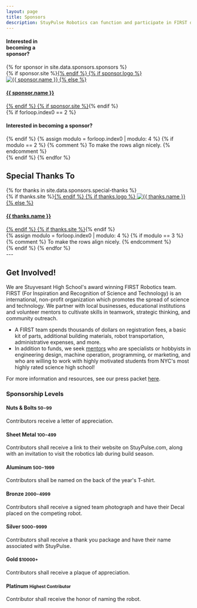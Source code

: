 ```yaml
---
layout: page
title: Sponsors
description: StuyPulse Robotics can function and participate in FIRST due to the generous support of our many sponsors. All donations support the team and help to keep it running.
---
```

<div class="row">
    <div class="span3 visible-phone sponsor-logo-container">
        <div class="btn become-sponsor" style="width:100; max-width: 400px; margin-top: 10px;">
            <h4>Interested in becoming a sponsor?</h4>
        </div>
    </div>
{% for sponsor in site.data.sponsors.sponsors %}
    <div class="span3 sponsor-logo-container">
        {% if sponsor.site %}<a href="{{ sponsor.site }}">{% endif %}
        {% if sponsor.logo %}
            <img class="sponsor-logo-image" alt="{{ sponsor.name }}" title="{{ sponsor.name }}" src="{{ sponsor.logo }}">
        {% else %}
            <div class="sponsor-text-sponsor-page"><h4><strong>{{ sponsor.name }}</strong></h4></div>
        {% endif %}
        {% if sponsor.site %}</a>{% endif %}
    </div>
    {% if forloop.index0 == 2 %}
        <div class="span3 hidden-phone">
            <div class="btn become-sponsor">
                <h4>Interested in becoming a sponsor?</h4>
            </div>
        </div>
</div>
<div class="row">
    {% endif %}
    {% assign modulo = forloop.index0 | modulo: 4 %}
    {% if modulo == 2 %} {% comment %} To make the rows align nicely. {% endcomment %}
</div>
<div class="row">
    {% endif %}
{% endfor %}
</div>

## Special Thanks To

<div class="row">
{% for thanks in site.data.sponsors.special-thanks %}
    <div class="span3 sponsor-logo-container">
        {% if thanks.site %}<a href="{{ thanks.site }}">{% endif %}
        {% if thanks.logo %}
            <img class="sponsor-logo-image" alt="{{ thanks.name }}" title="{{ thanks.name }}" src="{{ thanks.logo }}">
        {% else %}
            <div class="sponsor-text-sponsor-page"><h4><strong>{{ thanks.name }}</strong></h4></div>
        {% endif %}
        {% if thanks.site %}</a>{% endif %}
    </div>
    {% assign modulo = forloop.index0 | modulo: 4 %}
    {% if modulo == 3 %} {% comment %} To make the rows align nicely. {% endcomment %}
</div>
<div class="row">
    {% endif %}
{% endfor %}
</div>
---

## Get Involved!
We are Stuyvesant High School's award winning FIRST Robotics team.  FIRST (For Inspiration and Recognition of Science and Technology) is an international, non-profit organization which promotes the spread of science and technology. We partner with local businesses, educational institutions and volunteer mentors to cultivate skills in teamwork, strategic thinking, and community outreach.

- A FIRST team spends thousands of dollars on registration fees, a basic kit of parts, additional building materials, robot transportation, administrative expenses, and more.
- In addition to funds, we seek [mentors](/about/mentors/) who are specialists or hobbyists in engineering design, machine operation, programming, or marketing, and who are willing to work with highly motivated students from NYC's most highly rated science high school!

For more information and resources, see our press packet [here](https://stuypulse.nyc3.digitaloceanspaces.com/site/sponsorships/2018SponsorshipPacket).

### Sponsorship Levels

#### Nuts &amp; Bolts <small>$50-$99</small>
Contributors receive a letter of appreciation.

#### Sheet Metal <small>$100-$499</small>
Contributors shall receive a link to their website on StuyPulse.com, along with an invitation to visit the robotics lab during build season.

#### Aluminum <small>$500-$1999</small>
Contributors shall be named on the back of the year's T-shirt.

#### Bronze <small>$2000-$4999</small>
Contributors shall receive a signed team photograph and have their Decal placed on the competing robot.

#### Silver <small>$5000-$9999</small>
Contributors shall receive a thank you package and have their name associated with StuyPulse.

#### Gold <small>$10000+</small>
Contributors shall receive a plaque of appreciation.

#### Platinum <small>Highest Contributor</small>
Contributor shall receive the honor of naming the robot.
